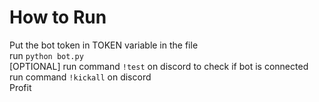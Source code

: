 # How to Run
Put the bot token in TOKEN variable in the file <br>
run `python bot.py` <br>
[OPTIONAL] run command `!test` on discord to check if bot is connected <br>
run command `!kickall` on discord <br>
Profit <br>